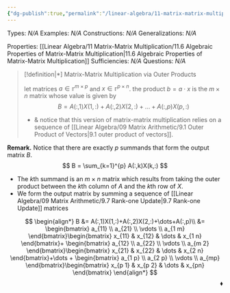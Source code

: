 ```yaml
---
{"dg-publish":true,"permalink":"/linear-algebra/11-matrix-matrix-multiplication/11-5-matrix-matrix-multiplication-via-outer-products/","tags":["Type/Definition","Topic/Linear_Algebra"]}
---
```


Types: *N/A*
Examples: *N/A*
Constructions: *N/A*
Generalizations: *N/A*

Properties: [[Linear Algebra/11 Matrix-Matrix Multiplication/11.6 Algebraic Properties of Matrix-Matrix Multiplication\|11.6 Algebraic Properties of Matrix-Matrix Multiplication]]
Sufficiencies: *N/A*
Questions: *N/A*

> [!definition|*] Matrix-Matrix Multiplication via Outer Products
> 
> let matrices $a \in \mathbb{r}^{m \times p}$ and $x \in \mathbb{r}^{p \times n}$. the product $b = a \cdot x$ is the $m \times n$ matrix whose value is given by
> $$
> B = A(:,1)X(1,:) + A(:,2)X(2,:)+\dots+A(:,p)X(p,:)
> $$
> - & notice that this version of matrix-matrix multiplication relies on a sequence of [[Linear Algebra/09 Matrix Arithmetic/9.1 Outer Product of Vectors\|9.1 outer product of vectors]].
> 

**Remark.** Notice that there are exactly $p$ summands that form the output matrix $B$.
$$
B = \sum_{k=1}^{p} A(:,k)X(k,:)
$$
 - The $k$th summand is an $m \times n$ matrix which results from taking the outer product between the $k$th column of $A$ and the $k$th row of $X$.
 - We form the output matrix by summing a sequence of [[Linear Algebra/09 Matrix Arithmetic/9.7 Rank-one Update\|9.7 Rank-one Update]] matrices

$$
\begin{align*}
B &= A(:,1)X(1,:)+A(:,2)X(2,:)+\dots+A(:,p)\\
&= \begin{bmatrix}
a_{11} \\
a_{21} \\
\vdots \\
a_{1 m}
\end{bmatrix}\begin{bmatrix}
x_{11} & x_{12} & \dots & x_{1 n}
\end{bmatrix}+ \begin{bmatrix}
a_{12} \\
a_{22} \\
\vdots \\
a_{m 2}
\end{bmatrix}\begin{bmatrix}
x_{21} & x_{22} & \dots & x_{2 n}
\end{bmatrix}+\dots + \begin{bmatrix}
a_{1 p} \\
a_{2 p} \\
\vdots \\
a_{mp}
\end{bmatrix}\begin{bmatrix}
x_{p 1} & x_{p 2} & \dots & x_{pn}
\end{bmatrix}
\end{align*}
$$
 <span style='float:right;'>$\blacklozenge$</span>